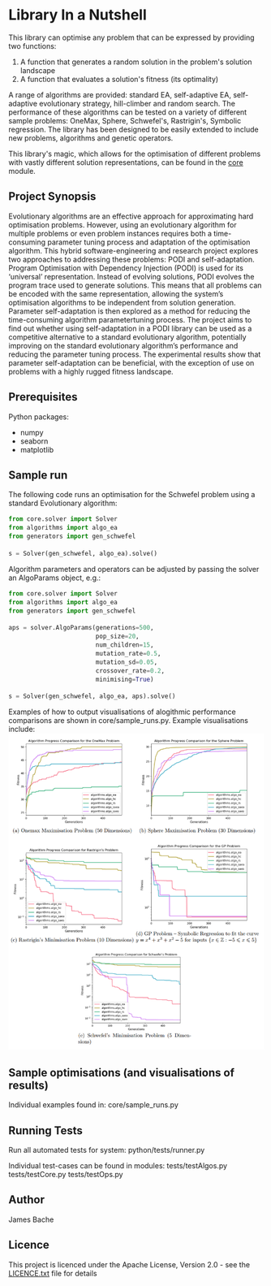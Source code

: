 # Library In a Nutshell
This library can optimise any problem that can be expressed by providing two functions:
1. A function that generates a random solution in the problem's solution landscape
2. A function that evaluates a solution's fitness (its optimality)

A range of algorithms are provided: standard EA, self-adaptive EA, self-adaptive evolutionary strategy, hill-climber and random search.
The performance of these algorithms can be tested on a variety of different sample problems: OneMax, Sphere, Schwefel's, Rastrigin's, Symbolic regression.
The library has been designed to be easily extended to include new problems, algorithms and genetic operators.

This library's magic, which allows for the optimisation of different problems with vastly different solution representations, can be found in the [core](https://github.com/Limacon101/EA_PODI_Library/blob/master/core/solver.py) module.

## Project Synopsis
Evolutionary algorithms are an effective approach for approximating hard optimisation problems. However, using an evolutionary algorithm for multiple problems or even problem instances requires both a time-consuming parameter tuning process and adaptation of the optimisation algorithm. This hybrid software-engineering and research project explores two approaches to addressing these problems: PODI and self-adaptation. Program Optimisation with Dependency Injection (PODI) is used for its ‘universal’ representation. Instead of evolving solutions, PODI evolves the program trace used to generate solutions. This means that all problems can be encoded with the same representation, allowing the system’s optimisation algorithms to be independent from solution generation. Parameter self-adaptation is then explored as a method for reducing the time-consuming algorithm parametertuning process. The project aims to find out whether using self-adaptation in a PODI library can be used as a competitive alternative to a standard evolutionary algorithm, potentially improving on the standard evolutionary algorithm’s performance and reducing the parameter tuning process. The experimental results show that parameter self-adaptation can be beneficial, with the exception of use on problems with a highly rugged fitness landscape.


## Prerequisites
Python packages:
* numpy
* seaborn
* matplotlib


## Sample run
The following code runs an optimisation for the Schwefel problem using a standard Evolutionary algorithm:
```python
from core.solver import Solver
from algorithms import algo_ea
from generators import gen_schwefel

s = Solver(gen_schwefel, algo_ea).solve()
```

Algorithm parameters and operators can be adjusted by passing the solver an AlgoParams object, e.g.:
```python
from core.solver import Solver
from algorithms import algo_ea
from generators import gen_schwefel

aps = solver.AlgoParams(generations=500,
                        pop_size=20,
                        num_children=15,
                        mutation_rate=0.5,
                        mutation_sd=0.05,
                        crossover_rate=0.2,
                        minimising=True)

s = Solver(gen_schwefel, algo_ea, aps).solve()
```

Examples of how to output visualisations of alogithmic performance comparisons are shown in core/sample_runs.py. Example visualisations include:
![Algorithm Performance Comparison](https://github.com/Limacon101/EA_PODI_Library/blob/master/results/alg_comparison/algorithm_progress.PNG)


## Sample optimisations (and visualisations of results)
Individual examples found in:
core/sample_runs.py


## Running Tests
Run all automated tests for system:
python/tests/runner.py

Individual test-cases can be found in modules:
tests/testAlgos.py
tests/testCore.py
tests/testOps.py


## Author
James Bache


## Licence
This project is licenced under the Apache License, Version 2.0 - see the [LICENCE.txt](LICENCE.txt) file for details
